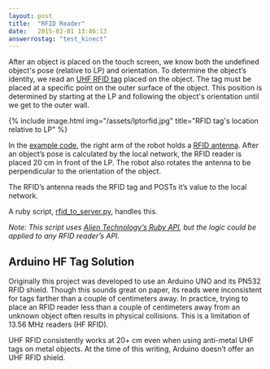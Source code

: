 ```yaml
---
layout: post
title:  "RFID Reader"
date:   2015-02-01 13:46:13
answerrostag: "test_kinect"
---
```


After an object is placed on the touch screen, we know both the undefined object's pose (relative to LP) and orientation. To determine the object’s identity, we read an [UHF RFID tag](https://en.wikipedia.org/wiki/Radio-frequency_identification#Frequencies) placed on the object. The tag must be placed at a specific point on the outer surface of the object. This position is determined by starting at the LP and following the object's orientation until we get to the outer wall.

{% include image.html img="/assets/lptorfid.jpg" title="RFID tag's location relative to LP" %}

In the [example code](https://github.com/markwsilliman/Liatris), the right arm of the robot holds a [RFID antenna](http://liatris.org/2015/02/01/12/).  After an object’s pose is calculated by the local network, the RFID reader is placed 20 cm in front of the LP. The robot also rotates the antenna to be perpendicular to the orientation of the object.

The RFID’s antenna reads the RFID tag and POSTs it’s value to the local network.

A ruby script, [rfid_to_server.py](https://github.com/markwsilliman/Liatris/blob/master/RFID_Reader/rfid_to_server.rb), handles this.

*Note: This script uses [Alien Technology’s Ruby API](http://liatris.org/2015/02/01/12/), but the logic could be applied to any RFID reader’s API.*

## Arduino HF Tag Solution

Originally this project was developed to use an Arduino UNO and its PN532 RFID shield. Though this sounds great on paper, its reads were inconsistent for tags farther than a couple of centimeters away. In practice, trying to place an RFID reader less than a couple of centimeters away from an unknown object often results in physical collisions. This is a limitation of 13.56 MHz readers (HF RFID).

UHF RFID consistently works at 20+ cm even when using anti-metal UHF tags on metal objects.  At the time of this writing, Arduino doesn’t offer an UHF RFID shield.
